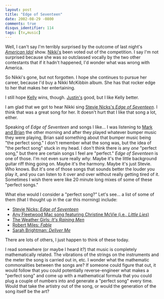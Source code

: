 ```yaml
---
layout: post
title: "Edge of Seventeen"
date: 2002-08-29 -0800
comments: true
disqus_identifier: 114
tags: [tv,music]
---
```

Well, I can't say I'm terribly surprised by the outcome of last night's
[*American Idol*](http://idolonfox.msn.com) show.
[Nikki's](http://idolonfox.msn.com/contestants/ind/nicky_ozmet/default.asp)
been voted out of the competition. I say I'm not surprised because she
was *so* outclassed vocally by the two other contestants that if it
hadn't happened, I'd wonder what was wrong with America.

 So Nikki's gone, but not forgotten. I hope she continues to pursue her
career, because I'd buy a Nikki McKibbin album. She has that rocker edge
to her that makes her entertaining.

 I still hope
[Kelly](http://idolonfox.msn.com/contestants/ind/kelly_clarkson/default.asp)
wins, though.
[Justin's](http://idolonfox.msn.com/contestants/ind/justin_guarini/default.asp)
good, but I like Kelly better.

 I am glad that we got to hear Nikki sing [Stevie Nicks's *Edge of
Seventeen*](http://www.amazon.com/exec/obidos/ASIN/B000002JO6/mhsvortex).
I think that was a great song for her. It doesn't hurt that I like that
song a lot, either.

 Speaking of *Edge of Seventeen* and songs I like... I was listening to
[Mark and Brian](http://www.markandbrian.com) the other morning and
after they played whatever bumper music they were playing, Brian said
something about that bumper music being "the perfect song." I don't
remember what the song was, but the idea of "the perfect song" stuck in
my head. I don't think there is any *one* "perfect song," but there are
certain songs I feel are "perfect." *Edge of Seventeen* is one of those.
I'm not even sure really *why*. Maybe it's the little background guitar
riff thing going on. Maybe it's the harmony. Maybe it's just Stevie. Who
knows. But it's one of those songs that sounds better the louder you
play it, and you can listen to it over and over without really getting
tired of it. Sometimes I wish there were like 20 minute long mixes of
some of these "perfect songs."

 What else would I consider a "perfect song?" Let's see... a list of
some of them (that I thought up in the car this morning) include:

- [Stevie Nicks: *Edge of
    Seventeen*](http://www.amazon.com/exec/obidos/ASIN/B000002JO6/mhsvortex)
- [Any Fleetwood Mac song featuring Christine McVie (i.e., *Little
    Lies*)](http://www.amazon.com/exec/obidos/ASIN/B000002LFZ/mhsvortex)
- [The Weather Girls: *It's Raining
    Men*](http://www.amazon.com/exec/obidos/ASIN/B00005J6SN/mhsvortex)
- [Robert Miles:
    *Fable*](http://www.amazon.com/exec/obidos/ASIN/B000002VRQ/mhsvortex)
- [Sarah Brightman: *Deliver
    Me*](http://www.amazon.com/exec/obidos/ASIN/B00000IL1K/mhsvortex)

 There are lots of others, I just happen to think of these today.

 I read somewhere (or maybe I heard it?) that music is completely
mathematically related. The vibrations of the strings on the instruments
and the meter the song is carried out in, etc. I wonder what the
mathematic commonalities between the songs are? If someone could figure
that out, it would follow that you could potentially reverse-engineer
what makes a "perfect song" and come up with a mathematical formula that
you could plug a couple of numbers into and generate a "perfect song"
every time. Would that take the artistry out of the song, or would the
generation of the song itself be the art?
